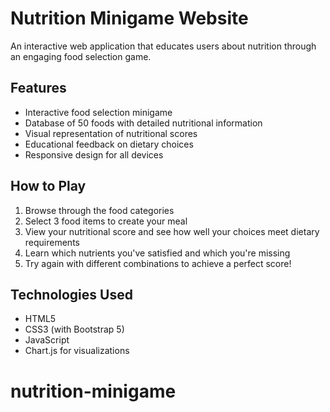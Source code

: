 # Nutrition Minigame Website

An interactive web application that educates users about nutrition through an engaging food selection game.

## Features

- Interactive food selection minigame
- Database of 50 foods with detailed nutritional information
- Visual representation of nutritional scores
- Educational feedback on dietary choices
- Responsive design for all devices

## How to Play

1. Browse through the food categories
2. Select 3 food items to create your meal
3. View your nutritional score and see how well your choices meet dietary requirements
4. Learn which nutrients you've satisfied and which you're missing
5. Try again with different combinations to achieve a perfect score!

## Technologies Used

- HTML5
- CSS3 (with Bootstrap 5)
- JavaScript
- Chart.js for visualizations
# nutrition-minigame
